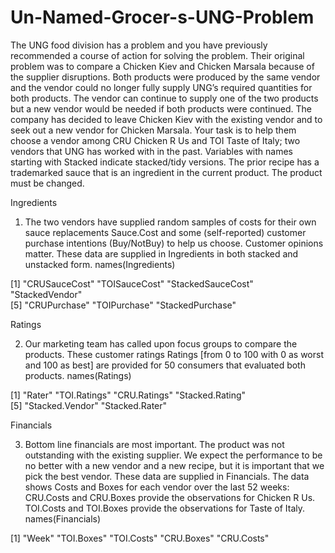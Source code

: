 # Un-Named-Grocer-s-UNG-Problem
The UNG food division has a problem and you have previously recommended a course of action for solving the problem. Their original problem was to compare a Chicken Kiev and Chicken Marsala because of the supplier disruptions. Both products were produced by the same vendor and the vendor could no longer fully supply UNG’s required quantities for both products. The vendor can continue to supply one of the two products but a new vendor would be needed if both products were continued. The company has decided to leave Chicken Kiev with the existing vendor and to seek out a new vendor for Chicken Marsala. Your task is to help them choose a vendor among CRU Chicken R Us and TOI Taste of Italy; two vendors that UNG has worked with in the past. Variables with names starting with Stacked indicate stacked/tidy versions.
The prior recipe has a trademarked sauce that is an ingredient in the current product. The product must be changed.

Ingredients

1.	The two vendors have supplied random samples of costs for their own sauce replacements Sauce.Cost and some (self-reported) customer purchase intentions (Buy/NotBuy) to help us choose. Customer opinions matter. These data are supplied in Ingredients in both stacked and unstacked form.
names(Ingredients)

[1] "CRUSauceCost"     "TOISauceCost"     "StackedSauceCost" "StackedVendor"   
[5] "CRUPurchase"      "TOIPurchase"      "StackedPurchase"

Ratings

2.	Our marketing team has called upon focus groups to compare the products. These customer ratings Ratings [from 0 to 100 with 0 as worst and 100 as best] are provided for 50 consumers that evaluated both products.
names(Ratings)

[1] "Rater"          "TOI.Ratings"    "CRU.Ratings"    "Stacked.Rating"  
[5] "Stacked.Vendor" "Stacked.Rater"

Financials

3.	Bottom line financials are most important. The product was not outstanding with the existing supplier. We expect the performance to be no better with a new vendor and a new recipe, but it is important that we pick the best vendor. These data are supplied in Financials. The data shows Costs and Boxes for each vendor over the last 52 weeks: CRU.Costs and CRU.Boxes provide the observations for Chicken R Us. TOI.Costs and TOI.Boxes provide the observations for Taste of Italy.
names(Financials)

[1] "Week"      "TOI.Boxes" "TOI.Costs" "CRU.Boxes" "CRU.Costs"
